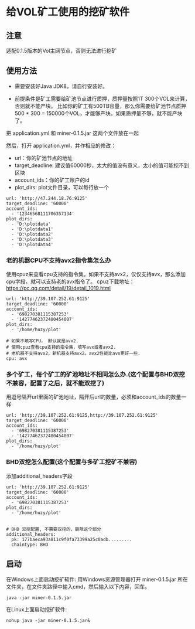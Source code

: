 # 给VOL矿工使用的挖矿软件

## 注意

适配0.1.5版本的Vol主网节点，否则无法进行挖矿

## 使用方法

- 需要安装好Java JDK8，请自行安装好。

- 前提条件是矿工需要给矿池节点进行质押，质押量按照1T 300个VOL来计算，否则就不能产块。
比如你的矿工有500TB容量，那么你需要给矿池节点质押 500 * 300 = 150000个VOL，才能够产块。如果质押量不够，就不能产块了。

把 application.yml 和 miner-0.1.5.jar 这两个文件放在一起

然后，打开 application.yml，并作相应的修改：

- url：你的矿池节点的地址
- target_deadline: 建议值60000秒，太大的值没有意义，太小的值可能挖不到区块
- account_ids：你的矿工账户的id
- plot_dirs: plot文件目录，可以每行放一个

```
url: 'http://47.244.18.76:9125'
target_deadline: '60000'
account_ids:
  - '12346568111706357134'
plot_dirs:
  - 'D:\plotdata'
  - 'D:\plotdata1'
  - 'D:\plotdata2'
  - 'D:\plotdata3'
  - 'D:\plotdata4'
```

### 老的机器CPU不支持avx2指令集怎么办
使用cpuz来查看cpu支持的指令集。如果不支持avx2，仅仅支持avx，那么添加cpu字段，就可以支持老的avx指令了。
cpuz下载地址：
https://pc.qq.com/detail/19/detail_1019.html
```
url: 'http://39.107.252.61:9125'
target_deadline: '60000'
account_ids:
  - '698270381115387253'
  - '14277462372480454007'
plot_dirs:
  - '/home/huzy/plot'

# 如果不填写CPU， 默认就是avx2.
# 使用cpuz查看cpu支持的指令集，填写avx或者avx2.
# 老机器不支持avx2，新机器支持avx2。avx2性能比avx更好一些.
cpu: avx
```

### 多个矿工，每个矿工的矿池地址不相同怎么办.(这个配置与BHD双挖不兼容，配置了之后，就不能双挖了)
用逗号隔开url里面的矿池地址，隔开后url的数量，必须和account_ids的数量一样
```
url: 'http://39.107.252.61:9125,http://39.107.252.61:9125'
target_deadline: '60000'
account_ids:
  - '698270381115387253'
  - '14277462372480454007'
plot_dirs:
  - '/home/huzy/plot'
```

### BHD双挖怎么配置(这个配置与多矿工挖矿不兼容)
添加additional_headers字段
```
url: 'http://39.107.252.61:9125'
target_deadline: '60000'
account_ids:
  - '698270381115387253'
plot_dirs:
  - '/home/huzy/plot'


# BHD 双挖配置, 不需要双挖的，删除这个部分
additional_headers:
  pk: 177baeca93a811c9f0fa73399a25c0adb.........
  chaintype: BHD
```


## 启动
在Windows上面启动挖矿软件:
用Windows资源管理器打开 miner-0.1.5.jar 所在文件夹，在文件夹路径中输入cmd，然后输入以下内容，回车。
```
java -jar miner-0.1.5.jar
```

在Linux上面启动挖矿软件:
```
nohup java -jar miner-0.1.5.jar&
```

